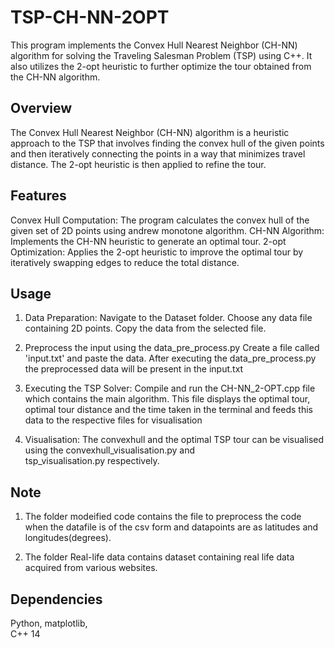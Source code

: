 # TSP-CH-NN-2OPT

This program implements the Convex Hull Nearest Neighbor (CH-NN) algorithm for solving the Traveling Salesman Problem (TSP) using C++. It also utilizes the 2-opt heuristic to further optimize the tour obtained from the CH-NN algorithm.

## Overview

The Convex Hull Nearest Neighbor (CH-NN) algorithm is a heuristic approach to the TSP that involves finding the convex hull of the given points and then iteratively connecting the points in a way that minimizes travel distance. The 2-opt heuristic is then applied to refine the tour.

## Features
  Convex Hull Computation: The program calculates the convex hull of the given set of 2D points using andrew monotone algorithm.
  CH-NN Algorithm: Implements the CH-NN heuristic to generate an optimal tour.
  2-opt Optimization: Applies the 2-opt heuristic to improve the optimal tour by iteratively swapping edges to reduce the total distance.

## Usage

  1. Data Preparation:
  Navigate to the Dataset folder.
  Choose any data file containing 2D points.
  Copy the data from the selected file.

  2. Preprocess the input using the data_pre_process.py
  Create a file called 'input.txt' and paste the data. After executing the data_pre_process.py the preprocessed data will be present in the input.txt
  
  4. Executing the TSP Solver:
  Compile and run the CH-NN_2-OPT.cpp file which contains the main algorithm.
  This file displays the optimal tour, optimal tour distance and the time taken in the terminal and feeds this data to the respective files for visualisation

  5. Visualisation: The convexhull and the optimal TSP tour can be visualised using the convexhull_visualisation.py and     
  tsp_visualisation.py respectively.

## Note
  1. The folder modeified code contains the file to preprocess the code when the datafile is of the csv form and datapoints are as latitudes and longitudes(degrees).

  2. The folder Real-life data contains dataset containing real life data acquired from various websites. 

## Dependencies
Python, 
matplotlib,  
C++ 14
